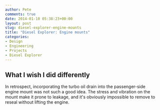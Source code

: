 ```yaml
---
author: Pete
comments: true
date: 2014-01-10 05:38:23+00:00
layout: post
slug: diesel-explorer-engine-mounts
title: "Diesel Explorer: Engine mounts"
categories:
- Design
- Engineering
- Projects
- Diesel Explorer
---
```


## What I wish I did differently

In retrospect, incorporating the turbo oil drain into the passenger-side engine mount was not such a good idea. The stress and vibration on the mount make it prone to leakage, and it's obviously impossible to remove to reseal without lifting the engine.
